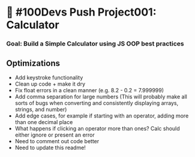 # 🔢 #100Devs Push Project001: Calculator

### Goal: Build a Simple Calculator using JS OOP best practices

<!-- ### What it should look like:

![Calculator](calculator.jpg)

### How to submit your code for review:

- Fork and clone this repo
- Create a new branch called answer
- Checkout answer branch
- Push to your fork
- Issue a pull request
- Your pull request description should contain the following:
  - (1 to 5 no 3) I completed the challenge
  - (1 to 5 no 3) I feel good about my code
  - Anything specific on which you want feedback!

Example:
```
I completed the challenge: 5
I feel good about my code: 4
I'm not sure if my constructors are setup cleanly...
```
-->
## Optimizations

 - Add keystroke functionality
 - Clean up code + make it dry
 - Fix float errors in a clean manner (e.g. 8.2 - 0.2 = 7.999999)
 - Add comma separation for large numbers (This will probably make all sorts of bugs when converting and consistently displaying arrays, strings, and number)
 - Add edge cases, for example if starting with an operator, adding more than one decimal place
 - What happens if clicking an operator more than ones? Calc should either ignore or present an error
 - Need to comment out code better
 - Need to update this readme!
